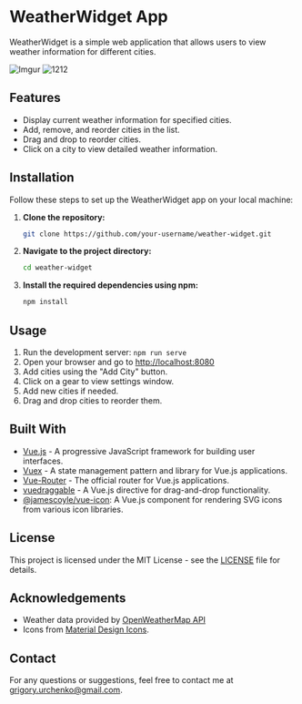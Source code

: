 # WeatherWidget App

WeatherWidget is a simple web application that allows users to view weather information for different cities.

![Imgur](https://i.imgur.com/uiOFhfC.png)
![1212](https://i.imgur.com/y6hF3Yb.png)


## Features

- Display current weather information for specified cities.
- Add, remove, and reorder cities in the list.
- Drag and drop to reorder cities.
- Click on a city to view detailed weather information.


## Installation

Follow these steps to set up the WeatherWidget app on your local machine:

1. **Clone the repository:**

   ```bash
   git clone https://github.com/your-username/weather-widget.git

2. **Navigate to the project directory:**

   ```bash
   cd weather-widget

3. **Install the required dependencies using npm:**

   ```bash
   npm install


## Usage

1. Run the development server: `npm run serve`
2. Open your browser and go to [http://localhost:8080](http://localhost:8080)
3. Add cities using the "Add City" button.
4. Click on a gear to view settings window.
5. Add new cities if needed.
6. Drag and drop cities to reorder them.


## Built With

- [Vue.js](https://vuejs.org/) -  A progressive JavaScript framework for building user interfaces.
- [Vuex](https://vuex.vuejs.org/) - A state management pattern and library for Vue.js applications.
- [Vue-Router](https://router.vuejs.org/) - The official router for Vue.js applications.
- [vuedraggable](https://github.com/SortableJS/Vue.Draggable) - A Vue.js directive for drag-and-drop functionality.
- [@jamescoyle/vue-icon](https://github.com/jamescoyle/vue-icon): A Vue.js component for rendering SVG icons from various icon libraries.


## License

This project is licensed under the MIT License - see the [LICENSE](LICENSE) file for details.


## Acknowledgements

- Weather data provided by [OpenWeatherMap API](https://openweathermap.org/)
- Icons from [Material Design Icons](https://materialdesignicons.com/).


## Contact

For any questions or suggestions, feel free to contact me at grigory.urchenko@gmail.com.
